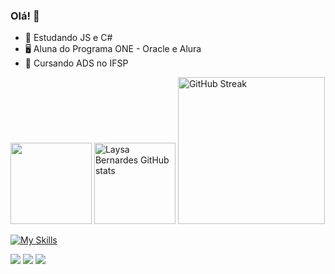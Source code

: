 ### Olá! 👋

- 🌱 Estudando JS e C#
- 🖥️ Aluna do Programa ONE - Oracle e Alura
- 💚 Cursando ADS no IFSP

<div>
  <a href:"https://https://github.com/Laysabernardes">
  <!--<img height="130em" src="https://github-readme-stats.vercel.app/api?username=LaysaBernardes&show_icons=true&hide=contribs,prs&cache_seconds=86400&theme=dracula&include_all_commits-true&count_"/>-->
  <img height="130em" src="https://github-readme-stats.vercel.app/api/top-langs/?username=Laysabernardes&layout=compact&langs_counts=16&theme=transparent"/>
  <img height="130em" src="https://github-readme-stats.vercel.app/api?username=laysabernardes&show_icons=true&theme=transparent" alt="Laysa Bernardes GitHub stats">
  <a href="https://git.io/streak-stats"><img height="235em" src="https://streak-stats.demolab.com?user=Laysabernardes&theme=transparent&hide_border=" alt="GitHub Streak" /></a>
    <!--https://streak-stats.demolab.com/demo/?user=Laysabernardes&theme=transparent&hide_border=falso&border_radius=4.5&locale=en&date_format=&mode=daily&exclude_days=&sections=total%2Ccurrent%2Clongest&card_width=495&type=svg&background-type=solid&properties=fundo -->
</div>

[![My Skills](https://skillicons.dev/icons?i=js,html,css,figma,react,nodejs,cs,express,mongodb,mysql)](https://skillicons.dev)
<!-- https://github.com/tandpfun/skill-icons -->

<div> 
  <a href="https://instagram.com/laysa_bernardes" target="_blank"><img src="https://img.shields.io/badge/-Instagram-%23E4405F?style=for-the-badge&logo=instagram&logoColor=white" target="_blank"></a>
  <a href = "mailto:laysabernardes.ads@gmail.com"><img src="https://img.shields.io/badge/-Gmail-%23333?style=for-the-badge&logo=gmail&logoColor=white" target="_blank"></a>
  <a href="https://www.linkedin.com/in/laysabernardes/" target="_blank"><img src="https://img.shields.io/badge/-LinkedIn-%230077B5?style=for-the-badge&logo=linkedin&logoColor=white" target="_blank"></a> 
</div>

